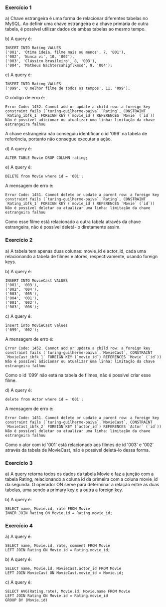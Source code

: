 ### Exercício 1
a) Chave estrangeira é uma forma de relacionar diferentes tabelas no MySQL. Ao definir uma chave estrangeira e a chave primária de outra tabela, é possível utilizar dados de ambas tabelas ao mesmo tempo.

b) A query é:
```
INSERT INTO Rating VALUES
('001', 'Ótima ideia, filme mais ou menos', 7, '001'),
('002', 'Nunca vi', 10, '002'),
('003', 'Clássico brasileiro', 8, '003'),
('004', 'Matheus Nachtersahigflkmsd', 9, '004');
```

c) A query é:
```
INSERT INTO Rating VALUES
('099', 'O melhor filme de todos os tempos', 11, '099');
```

O código de erro é:
```
Error Code: 1452. Cannot add or update a child row: a foreign key constraint fails (`turing-guilherme-paiva`.`Rating`, CONSTRAINT `Rating_ibfk_1` FOREIGN KEY (`movie_id`) REFERENCES `Movie` (`id`))
Não é possível adicionar ou atualizar uma linha: limitação da chave estrangeira falhou
```
A chave estrangeira não conseguiu identificar o id '099' na tabela de referência, portanto não consegue executar a ação.

d) A query é:
```
ALTER TABLE Movie DROP COLUMN rating;
```

e) A query é:
```
DELETE from Movie where id = '001';
```
A mensagem de erro é:
```
Error Code: 1451. Cannot delete or update a parent row: a foreign key constraint fails (`turing-guilherme-paiva`.`Rating`, CONSTRAINT `Rating_ibfk_1` FOREIGN KEY (`movie_id`) REFERENCES `Movie` (`id`))
Não é possível deletar ou atualizar uma linha: limitação da chave estrangeira falhou

```
Como esse filme está relacionado a outra tabela através da chave estrangeira, não é possível deletá-lo diretamente assim.

### Exercício 2
a) A tabela tem apenas duas colunas: movie_id e actor_id, cada uma relacionando a tabela de filmes e atores, respectivamente, usando foreign keys.

b) A query é:
```
INSERT INTO MovieCast VALUES
('001', '003'),
('002', '004'),
('003', '005'),
('004', '001'),
('001', '002'),
('003', '006');
```

c) A query é:
```
insert into MovieCast values
('099', '002');
```
A mensagem de erro é:
```
Error Code: 1452. Cannot add or update a child row: a foreign key constraint fails (`turing-guilherme-paiva`.`MovieCast`, CONSTRAINT `MovieCast_ibfk_1` FOREIGN KEY (`movie_id`) REFERENCES `Movie` (`id`))
Não é possível adicionar ou atualizar uma linha: limitação da chave estrangeira falhou
```
Como o id '099' não está na tabela de filmes, não é possível criar esse filme.

d) A query é:
```
delete from Actor where id = '001';
```
A mensagem de erro é:
```
Error Code: 1451. Cannot delete or update a parent row: a foreign key constraint fails (`turing-guilherme-paiva`.`MovieCast`, CONSTRAINT `MovieCast_ibfk_2` FOREIGN KEY (`actor_id`) REFERENCES `Actor` (`id`))
Não é possível deletar ou atualizar uma linha: limitação da chave estrangeira falhou
```
Como o ator com id '001' está relacionado aos filmes de id '003' e '002' através da tabela de MovieCast, não é possível deletá-lo dessa forma.

### Exercício 3
a) A query retorna todos os dados da tabela Movie e faz a junção com a tabela Rating, relacionando a coluna id da primeira com a coluna movie_id da segunda. O operador ON serve para determinar a relação entre as duas tabelas, uma sendo a primary key e a outra a foreign key.

b) A query é:
```
SELECT name, Movie.id, rate FROM Movie 
INNER JOIN Rating ON Movie.id = Rating.movie_id;
```

### Exercício 4
a) A query é:
```
SELECT name, Movie.id, rate, comment FROM Movie 
LEFT JOIN Rating ON Movie.id = Rating.movie_id;
```

b) A query é: 
```
SELECT name, Movie.id, MovieCast.actor_id FROM Movie 
LEFT JOIN MovieCast ON MovieCast.movie_id = Movie.id;
```

c) A query é:
```
SELECT AVG(Rating.rate), Movie.id, Movie.name FROM Movie
LEFT JOIN Rating ON Movie.id = Rating.movie_id
GROUP BY (Movie.id)
```